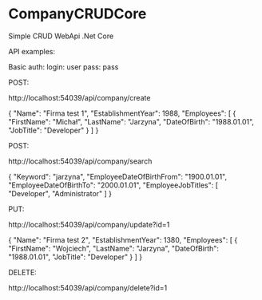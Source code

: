 # CompanyCRUDCore
Simple CRUD WebApi .Net Core

API examples:

Basic auth:
login: user
pass: pass

POST:

http://localhost:54039/api/company/create

{
    "Name": "Firma test 1",
    "EstablishmentYear": 1988,
    "Employees": [
        {
            "FirstName": "Michał",
            "LastName": "Jarzyna",
            "DateOfBirth": "1988.01.01",
            "JobTitle": "Developer"
        }
    ]
}

POST:

http://localhost:54039/api/company/search

{
    "Keyword": "jarzyna",
    "EmployeeDateOfBirthFrom": "1900.01.01",
    "EmployeeDateOfBirthTo": "2000.01.01",
    "EmployeeJobTitles": [
        "Developer",
        "Administrator"
    ]
}

PUT:

http://localhost:54039/api/company/update?id=1

{
    "Name": "Firma test 2",
    "EstablishmentYear": 1380,
    "Employees": [
        {
            "FirstName": "Wojciech",
            "LastName": "Jarzyna",
            "DateOfBirth": "1988.01.01",
            "JobTitle": "Developer"
        }
    ]
}

DELETE:

http://localhost:54039/api/company/delete?id=1
